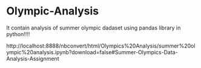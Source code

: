 # Olympic-Analysis
It contain analysis of summer olympic dadaset using pandas library in python!!!!


http://localhost:8888/nbconvert/html/Olympics%20Analysis/summer%20olympic%20analysis.ipynb?download=false#Summer-Olympics-Data-Analysis-Assignment
